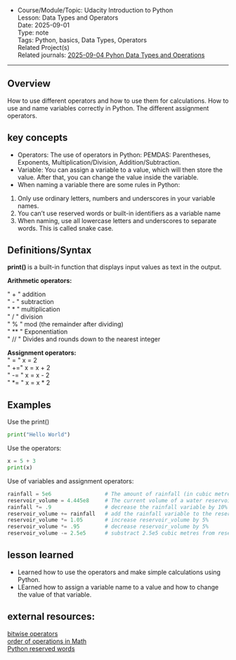 * Course/Module/Topic: Udacity Introduction to Python  
Lesson: Data Types and Operators  
Date: 2025-09-01  
Type: note  
Tags: Python, basics, Data Types, Operators  
Related Project(s)  
Related journals: [2025-09-04 Pyhon Data Types and Operations](https://github.com/NikiDigitals/Computing-IT/tree/main/journals/2025-09-01-python-datatypes-and-operators.md)
---------------

## Overview
How to use different operators and how to use them for calculations.
How to use and name variables correctly in Python.
The different assignment operators.

## key concepts
* Operators: The use of operators in Python: PEMDAS: Parentheses, Exponents, Multiplication/Division, Addition/Subtraction.
* Variable: You can assign a variable to a value, which will then store the value. After that, you can change the value inside the variable.  
* When naming a variable there are some rules in Python:
1. Only use ordinary letters, numbers and underscores in your variable names.
2. You can’t use reserved words or built-in identifiers as a variable name
3. When naming, use all lowercase letters and underscores to separate words. This is called snake case.

## Definitions/Syntax
<b> print() </b> is a built-in function that displays input values as text in the output.

<b>Arithmetic operators:</b>  

" + " addition  
" - " subtraction     
" * " multiplication     
" / " division  
" % " mod (the remainder after dividing)  
" ** " Exponentiation   
" // "  Divides and rounds down to the nearest integer

 <b>Assignment operators:</b>  
 " = "  x = 2   
 " +="  x = x + 2  
 " -= " x = x - 2  
 " *= " x = x * 2

## Examples
Use the print()
```python
print("Hello World")
```
Use the operators:

``` python
x = 5 + 3
print(x)
```

Use of variables and assignment operators:

```python
rainfall = 5e6                 # The amount of rainfall (in cubic metres)
reservoir_volume = 4.445e8     # The current volume of a water reservoir (in cubic metres)
rainfall *= .9                 # decrease the rainfall variable by 10% 
reservoir_volume += rainfall   # add the rainfall variable to the reservoir_volume variable
reservoir_volume *= 1.05       # increase reservoir_volume by 5% 
reservoir_volume *= .95        # decrease reservoir_volume by 5% 
reservoir_volume -= 2.5e5      # substract 2.5e5 cubic metres from reservoir_volume 
```

## lesson learned
- Learned how to use the operators and make simple calculations using Python.
- LEarned how to assign a variable name to a value and how to change the value of that variable. 

## external resources: 
[bitwise operators](https://wiki.python.org/moin/BitwiseOperators)   
[order of operations in Math](https://en.wikipedia.org/wiki/Order_of_operations)   
[Python reserved words](https://docs.python.org/3/reference/lexical_analysis.html#keywords)


